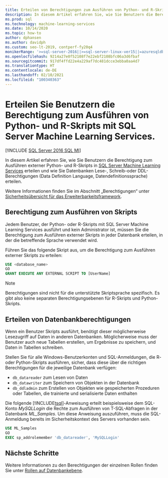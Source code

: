 ```yaml
---
title: Erteilen von Berechtigungen zum Ausführen von Python- und R-Skripts
description: In diesem Artikel erfahren Sie, wie Sie Benutzern die Berechtigung zum Ausführen externer Python- und R-Skripts in SQL Server Machine Learning Services erteilen und wie Sie Datenbanken Lese-, Schreib-oder DDL-Berechtigungen (Data Definition Language, Datendefinitionssprache) erteilen.
ms.prod: sql
ms.technology: machine-learning-services
ms.date: 10/14/2020
ms.topic: how-to
author: dphansen
ms.author: davidph
ms.custom: seo-lt-2019, contperf-fy20q4
monikerRange: '>=sql-server-2016||>=sql-server-linux-ver15||=azuresqldb-mi-current'
ms.openlocfilehash: 9214a27e0f52108f7e22ebf2108bfc06a3d6fbaf
ms.sourcegitcommit: 917df4ffd22e4a229af7dc481dcce3ebba0aa4d7
ms.translationtype: HT
ms.contentlocale: de-DE
ms.lasthandoff: 02/10/2021
ms.locfileid: "100340363"
---
```

# <a name="grant-users-permission-to-execute-python-and-r-scripts-with-sql-server-machine-learning-services"></a>Erteilen Sie Benutzern die Berechtigung zum Ausführen von Python- und R-Skripts mit SQL Server Machine Learning Services.
[!INCLUDE [SQL Server 2016 SQL MI](../../includes/applies-to-version/sqlserver2016-asdbmi.md)]

In diesem Artikel erfahren Sie, wie Sie Benutzern die Berechtigung zum Ausführen externer Python- und R-Skripts in [SQL Server Machine Learning Services](../sql-server-machine-learning-services.md) erteilen und wie Sie Datenbanken Lese-, Schreib-oder DDL-Berechtigungen (Data Definition Language, Datendefinitionssprache) erteilen.

Weitere Informationen finden Sie im Abschnitt „Berechtigungen“ unter [Sicherheitsübersicht für das Erweiterbarkeitsframework](../../machine-learning/concepts/security.md#permissions).

<a name="permissions-external-script"></a>

## <a name="permission-to-run-scripts"></a>Berechtigung zum Ausführen von Skripts

Jedem Benutzer, der Python- oder R-Skripts mit SQL Server Machine Learning Services ausführt und kein Administrator ist, müssen Sie die Berechtigung zum Ausführen externer Skripts in jeder Datenbank erteilen, in der die betreffende Sprache verwendet wird.

Führen Sie das folgende Skript aus, um die Berechtigung zum Ausführen externer Skripts zu erteilen:

```sql
USE <database_name>
GO
GRANT EXECUTE ANY EXTERNAL SCRIPT TO [UserName]
```

> [!NOTE]
> Berechtigungen sind nicht für die unterstützte Skriptsprache spezifisch. Es gibt also keine separaten Berechtigungsebenen für R-Skripts und Python-Skripts.

<a name="permissions-db"></a>

## <a name="grant-databases-permissions"></a>Erteilen von Datenbankberechtigungen

Wenn ein Benutzer Skripts ausführt, benötigt dieser möglicherweise Lesezugriff auf Daten in anderen Datenbanken. Möglicherweise muss der Benutzer auch neue Tabellen erstellen, um Ergebnisse zu speichern, und Daten in Tabellen schreiben.

Stellen Sie für alle Windows-Benutzerkonten und SQL-Anmeldungen, die R- oder Python-Skripts ausführen, sicher, dass diese über die richtigen Berechtigungen für die jeweilige Datenbank verfügen: 

+ `db_datareader` zum Lesen von Daten
+ `db_datawriter` zum Speichern von Objekten in der Datenbank
+ `db_ddladmin` zum Erstellen von Objekten wie gespeicherten Prozeduren oder Tabellen, die trainierte und serialisierte Daten enthalten

Die folgende [!INCLUDE[tsql](../../includes/tsql-md.md)]-Anweisung erteilt beispielsweise dem SQL-Konto *MySQLLogin* die Rechte zum Ausführen von T-SQL-Abfragen in der Datenbank *ML_Samples*. Um diese Anweisung auszuführen, muss die SQL-Anmeldung bereits im Sicherheitskontext des Servers vorhanden sein.

```sql
USE ML_Samples
GO
EXEC sp_addrolemember 'db_datareader', 'MySQLLogin'
```

## <a name="next-steps"></a>Nächste Schritte

Weitere Informationen zu den Berechtigungen der einzelnen Rollen finden Sie unter [Rollen auf Datenbankebene](../../relational-databases/security/authentication-access/database-level-roles.md).
